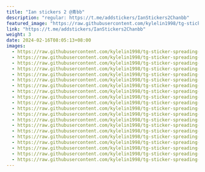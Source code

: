 ```yaml
---
title: "Ian stickers 2 @青bb"
description: "regular: https://t.me/addstickers/IanStickers2Chanbb"
featured_image: "https://raw.githubusercontent.com/kylelin1998/tg-sticker-spreading-worldwide-images/main/img/3f8cf1f0-412c-4904-a5fa-a705db579774.jpg"
link: "https://t.me/addstickers/IanStickers2Chanbb"
weight: 3
date: 2024-02-16T08:05:13+08:00
images:
  - https://raw.githubusercontent.com/kylelin1998/tg-sticker-spreading-worldwide-images/main/img/3f8cf1f0-412c-4904-a5fa-a705db579774.jpg
  - https://raw.githubusercontent.com/kylelin1998/tg-sticker-spreading-worldwide-images/main/img/a9325c03-0439-43c2-b581-c64d1c23471c.jpg
  - https://raw.githubusercontent.com/kylelin1998/tg-sticker-spreading-worldwide-images/main/img/93aea6c0-708b-44a3-831f-e7beb98a0f8c.jpg
  - https://raw.githubusercontent.com/kylelin1998/tg-sticker-spreading-worldwide-images/main/img/47898f35-6f2d-4230-8a2b-fe4ecb6b69cf.jpg
  - https://raw.githubusercontent.com/kylelin1998/tg-sticker-spreading-worldwide-images/main/img/c0f8c042-94c1-4139-8ca3-07e3e55a78a3.jpg
  - https://raw.githubusercontent.com/kylelin1998/tg-sticker-spreading-worldwide-images/main/img/063dcbb1-3c43-4115-8f91-ced03fa173a0.jpg
  - https://raw.githubusercontent.com/kylelin1998/tg-sticker-spreading-worldwide-images/main/img/2ca100a4-3be2-4182-afc8-b43f9aa61d6f.jpg
  - https://raw.githubusercontent.com/kylelin1998/tg-sticker-spreading-worldwide-images/main/img/86efbb09-4646-47f1-83a5-aad52e51981a.jpg
  - https://raw.githubusercontent.com/kylelin1998/tg-sticker-spreading-worldwide-images/main/img/5c1f2bd5-738d-4669-8336-f83d44e240f9.jpg
  - https://raw.githubusercontent.com/kylelin1998/tg-sticker-spreading-worldwide-images/main/img/718d094a-dd7c-4310-8d98-132230b306b5.jpg
  - https://raw.githubusercontent.com/kylelin1998/tg-sticker-spreading-worldwide-images/main/img/81d91195-848c-4bd3-a6d6-7cdc253ab518.jpg
  - https://raw.githubusercontent.com/kylelin1998/tg-sticker-spreading-worldwide-images/main/img/3242f5c7-798e-40a3-80a4-056e25340daf.jpg
  - https://raw.githubusercontent.com/kylelin1998/tg-sticker-spreading-worldwide-images/main/img/e3b9eace-f358-4e9d-afba-9e8c8baa75d7.jpg
  - https://raw.githubusercontent.com/kylelin1998/tg-sticker-spreading-worldwide-images/main/img/f2f573e3-4a0d-4725-8d6d-93e53bb00131.jpg
  - https://raw.githubusercontent.com/kylelin1998/tg-sticker-spreading-worldwide-images/main/img/92b664dd-29c3-4bf0-b6fb-ee7d49e07b24.jpg
  - https://raw.githubusercontent.com/kylelin1998/tg-sticker-spreading-worldwide-images/main/img/ba1a0791-164a-47b3-9cea-e7619210bb0f.jpg
  - https://raw.githubusercontent.com/kylelin1998/tg-sticker-spreading-worldwide-images/main/img/a2781ea0-2a17-4301-9e04-688ac5f290a3.jpg
  - https://raw.githubusercontent.com/kylelin1998/tg-sticker-spreading-worldwide-images/main/img/ee560a83-3b21-4766-aab9-d3a04563b1f4.jpg
  - https://raw.githubusercontent.com/kylelin1998/tg-sticker-spreading-worldwide-images/main/img/b3807b68-2cec-4ce1-a451-94fd1f6a0a39.jpg
  - https://raw.githubusercontent.com/kylelin1998/tg-sticker-spreading-worldwide-images/main/img/8ec4a8be-6bd5-4c19-863d-561ec7083b4f.jpg
---
```

